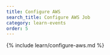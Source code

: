 ```yaml
---
title: Configure AWS
search_title: Configure AWS Job
category: learn-events
order: 5
---
```


{% include learn/configure-aws.md %}
